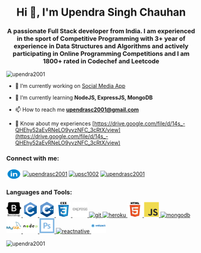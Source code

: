 <h1 align="center">Hi 👋, I'm Upendra Singh Chauhan</h1>
<h3 align="center">A passionate Full Stack developer from India. I am experienced in the sport of Competitive Programming with 3+ year of experience in Data Structures and Algorithms and actively participating in Online Programming Competitions and I am 1800+ rated in Codechef and Leetcode</h3>

<p align="left"> <img src="https://komarev.com/ghpvc/?username=upendra2001&label=Profile%20views&color=0e75b6&style=flat" alt="upendra2001" /> </p>

- 🔭 I’m currently working on [Social Media App](https://social-media-app-by-upendra.vercel.app/)

- 🌱 I’m currently learning **NodeJS, ExpressJS, MongoDB**

- 📫 How to reach me **upendrasc2001@gmail.com**

- 📄 Know about my experiences [https://drive.google.com/file/d/14s_-QHEhy52aEvRNeLO9yvzNFC_3cRtX/view](https://drive.google.com/file/d/14s_-QHEhy52aEvRNeLO9yvzNFC_3cRtX/view)

<h3 align="left">Connect with me:</h3>
<p align="left">
<a href="https://www.linkedin.com/in/upendrasc2001/" target="blank"><img align="center" src="https://github.com/upendra2001/upendra2001/blob/main/icons8-linkedin-circled-48.png" alt="https://www.linkedin.com/in/upendrasc2001/" height="30" width="40" /></a>
<a href="https://www.codechef.com/users/upendrasc2001" target="blank"><img align="center" src="https://cdn.jsdelivr.net/npm/simple-icons@3.1.0/icons/codechef.svg" alt="upendrasc2001" height="30" width="40" /></a>
<a href="https://www.leetcode.com/upsc1002" target="blank"><img align="center" src="https://raw.githubusercontent.com/rahuldkjain/github-profile-readme-generator/master/src/images/icons/Social/leet-code.svg" alt="upsc1002" height="30" width="40" /></a>
<a href="https://auth.geeksforgeeks.org/user/upendrasc2001" target="blank"><img align="center" src="https://raw.githubusercontent.com/rahuldkjain/github-profile-readme-generator/master/src/images/icons/Social/geeks-for-geeks.svg" alt="upendrasc2001" height="30" width="40" /></a>
</p>

<h3 align="left">Languages and Tools:</h3>
<p align="left"> <a href="https://getbootstrap.com" target="_blank" rel="noreferrer"> <img src="https://raw.githubusercontent.com/devicons/devicon/master/icons/bootstrap/bootstrap-plain-wordmark.svg" alt="bootstrap" width="40" height="40"/> </a> <a href="https://www.cprogramming.com/" target="_blank" rel="noreferrer"> <img src="https://raw.githubusercontent.com/devicons/devicon/master/icons/c/c-original.svg" alt="c" width="40" height="40"/> </a> <a href="https://www.w3schools.com/cpp/" target="_blank" rel="noreferrer"> <img src="https://raw.githubusercontent.com/devicons/devicon/master/icons/cplusplus/cplusplus-original.svg" alt="cplusplus" width="40" height="40"/> </a> <a href="https://www.w3schools.com/css/" target="_blank" rel="noreferrer"> <img src="https://raw.githubusercontent.com/devicons/devicon/master/icons/css3/css3-original-wordmark.svg" alt="css3" width="40" height="40"/> </a> <a href="https://expressjs.com" target="_blank" rel="noreferrer"> <img src="https://raw.githubusercontent.com/devicons/devicon/master/icons/express/express-original-wordmark.svg" alt="express" width="40" height="40"/> </a> <a href="https://git-scm.com/" target="_blank" rel="noreferrer"> <img src="https://www.vectorlogo.zone/logos/git-scm/git-scm-icon.svg" alt="git" width="40" height="40"/> </a> <a href="https://heroku.com" target="_blank" rel="noreferrer"> <img src="https://www.vectorlogo.zone/logos/heroku/heroku-icon.svg" alt="heroku" width="40" height="40"/> </a> <a href="https://www.w3.org/html/" target="_blank" rel="noreferrer"> <img src="https://raw.githubusercontent.com/devicons/devicon/master/icons/html5/html5-original-wordmark.svg" alt="html5" width="40" height="40"/> </a> <a href="https://developer.mozilla.org/en-US/docs/Web/JavaScript" target="_blank" rel="noreferrer"> <img src="https://raw.githubusercontent.com/devicons/devicon/master/icons/javascript/javascript-original.svg" alt="javascript" width="40" height="40"/> </a> <a href="https://www.mongodb.com/" target="_blank" rel="noreferrer"> <img src="https://www.vectorlogo.zone/logos/mongodb/mongodb-icon.svg" alt="mongodb" width="40" height="40"/> </a> <a href="https://www.mysql.com/" target="_blank" rel="noreferrer"> <img src="https://raw.githubusercontent.com/devicons/devicon/master/icons/mysql/mysql-original-wordmark.svg" alt="mysql" width="40" height="40"/> </a> <a href="https://nodejs.org" target="_blank" rel="noreferrer"> <img src="https://raw.githubusercontent.com/devicons/devicon/master/icons/nodejs/nodejs-original-wordmark.svg" alt="nodejs" width="40" height="40"/> </a> <a href="https://www.photoshop.com/en" target="_blank" rel="noreferrer"> <img src="https://raw.githubusercontent.com/devicons/devicon/master/icons/photoshop/photoshop-line.svg" alt="photoshop" width="40" height="40"/> </a> <a href="https://reactnative.dev/" target="_blank" rel="noreferrer"> <img src="https://reactnative.dev/img/header_logo.svg" alt="reactnative" width="40" height="40"/> </a> <a href="https://webpack.js.org" target="_blank" rel="noreferrer"> <img src="https://raw.githubusercontent.com/devicons/devicon/d00d0969292a6569d45b06d3f350f463a0107b0d/icons/webpack/webpack-original-wordmark.svg" alt="webpack" width="40" height="40"/> </a> </p>

<p><img align="center" src="https://github-readme-stats.vercel.app/api/top-langs?username=upendra2001&show_icons=true&locale=en&layout=compact" alt="upendra2001" /></p>
